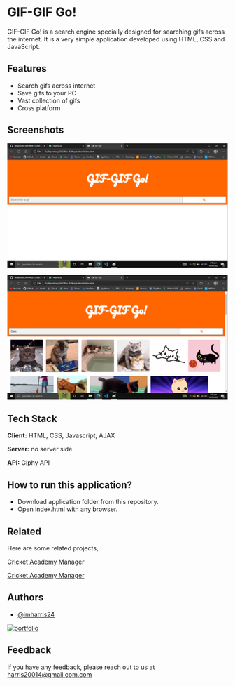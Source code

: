 
# GIF-GIF Go!

GIF-GIF Go! is a search engine specially designed
for searching gifs across the internet. It is a very
simple application developed using HTML, CSS and
JavaScript.



## Features

- Search gifs across internet
- Save gifs to your PC
- Vast collection of gifs
- Cross platform


## Screenshots

![App Screenshot](https://raw.githubusercontent.com/imharris24/GifGifGo-JS/main/Screenshots/SC001.png)

![App Screenshot](https://raw.githubusercontent.com/imharris24/GifGifGo-JS/main/Screenshots/SC002.png)


## Tech Stack

**Client:** HTML, CSS, Javascript, AJAX

**Server:** no server side

**API:** Giphy API


## How to run this application?

- Download application folder from this repository.
- Open index.html with any browser.



## Related

Here are some related projects,

[Cricket Academy Manager](https://github.com/imharris24/CAM-WEB)

[Cricket Academy Manager](https://github.com/imharris24/RockPaperScissors-JS)


## Authors

- [@imharris24](https://www.github.com/imharris24)

[![portfolio](https://img.shields.io/badge/my_portfolio-000?style=for-the-badge&logo=ko-fi&logoColor=white)](https://imharris24.github.io/)
## Feedback

If you have any feedback, please reach out to us at harris20014@gmail.com.com

